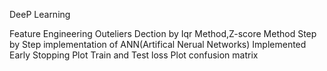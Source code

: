 DeeP Learning

Feature Engineering
Outeliers Dection by Iqr Method,Z-score Method
Step by Step implementation of ANN(Artifical Nerual Networks)
Implemented Early Stopping
Plot Train and Test loss
Plot confusion matrix

